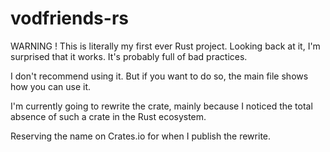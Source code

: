 # vodfriends-rs

WARNING ! This is literally my first ever Rust project. Looking back at it, I'm surprised that it works. It's probably full of bad practices.

I don't recommend using it. But if you want to do so, the main file shows how you can use it.

I'm currently going to rewrite the crate, mainly because I noticed the total absence of such a crate in the Rust ecosystem.

Reserving the name on Crates.io for when I publish the rewrite.
